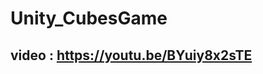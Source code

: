 # Unity_CubesGame

## video : <a href="https://youtu.be/BYuiy8x2sTE">https://youtu.be/BYuiy8x2sTE</a>
